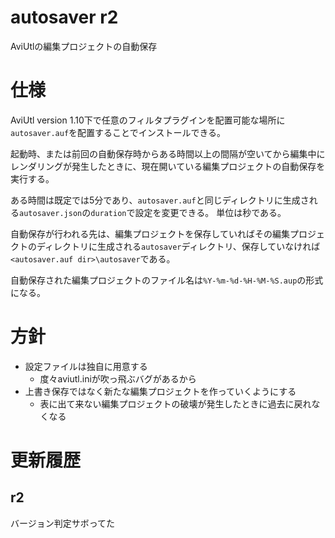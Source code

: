 # autosaver r2
AviUtlの編集プロジェクトの自動保存

# 仕様
AviUtl version 1.10下で任意のフィルタプラグインを配置可能な場所に`autosaver.auf`を配置することでインストールできる。

起動時、または前回の自動保存時からある時間以上の間隔が空いてから編集中にレンダリングが発生したときに、現在開いている編集プロジェクトの自動保存を実行する。

ある時間は既定では5分であり、`autosaver.auf`と同じディレクトリに生成される`autosaver.json`の`duration`で設定を変更できる。
単位は秒である。

自動保存が行われる先は、編集プロジェクトを保存していればその編集プロジェクトのディレクトリに生成される`autosaver`ディレクトリ、保存していなければ`<autosaver.auf dir>\autosaver`である。

自動保存された編集プロジェクトのファイル名は`%Y-%m-%d-%H-%M-%S.aup`の形式になる。

# 方針
- 設定ファイルは独自に用意する
  - 度々aviutl.iniが吹っ飛ぶバグがあるから
- 上書き保存ではなく新たな編集プロジェクトを作っていくようにする
  - 表に出て来ない編集プロジェクトの破壊が発生したときに過去に戻れなくなる

# 更新履歴
## r2
バージョン判定サボってた
